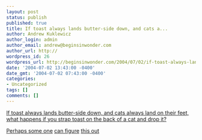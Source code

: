 ```yaml
---
layout: post
status: publish
published: true
title: If toast always lands butter-side down, and cats a...
author: Andrew Kuklewicz
author_login: admin
author_email: andrew@beginsinwonder.com
author_url: http://
wordpress_id: 26
wordpress_url: http://beginsinwonder.com/2004/07/02/if-toast-always-lands-butter-side-down-and-cats-a/
date: '2004-07-02 13:43:00 -0400'
date_gmt: '2004-07-02 07:43:00 -0400'
categories:
- Uncategorized
tags: []
comments: []
---
```

<p><a href="http://www.brainyquote.com/quotes/authors/s/steven_wright.html">If toast always lands butter-side down, and cats always land on their feet, what happens if you strap toast on the back of a cat and drop it?</a></p>
<p><a href="http://www.mathsyear2000.org/thesum/issue8/sunbottom.html">Perhaps </a> <a href="http://www.flippyscatpage.com/catandtoast.html">some one</a> <a href="http://www.cockeyed.com/science/toast/toast1.html">can figure</a> <a href="http://www.xs4all.nl/~jcdverha/scijokes/2_21.html">this out</a><!--ea1821990b2830f6fbd0dd6b9813bd92--></p>
